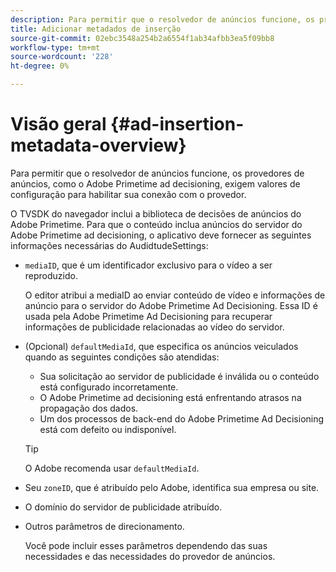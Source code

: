 ```yaml
---
description: Para permitir que o resolvedor de anúncios funcione, os provedores de anúncios, como o Adobe Primetime ad decisioning, exigem valores de configuração para habilitar sua conexão com o provedor.
title: Adicionar metadados de inserção
source-git-commit: 02ebc3548a254b2a6554f1ab34afbb3ea5f09bb8
workflow-type: tm+mt
source-wordcount: '228'
ht-degree: 0%

---
```


# Visão geral {#ad-insertion-metadata-overview}

Para permitir que o resolvedor de anúncios funcione, os provedores de anúncios, como o Adobe Primetime ad decisioning, exigem valores de configuração para habilitar sua conexão com o provedor.

O TVSDK do navegador inclui a biblioteca de decisões de anúncios do Adobe Primetime. Para que o conteúdo inclua anúncios do servidor do Adobe Primetime ad decisioning, o aplicativo deve fornecer as seguintes informações necessárias do AudidtudeSettings:

* `mediaID`, que é um identificador exclusivo para o vídeo a ser reproduzido.

  O editor atribui a mediaID ao enviar conteúdo de vídeo e informações de anúncio para o servidor do Adobe Primetime Ad Decisioning. Essa ID é usada pela Adobe Primetime Ad Decisioning para recuperar informações de publicidade relacionadas ao vídeo do servidor.

* (Opcional) `defaultMediaId`, que especifica os anúncios veiculados quando as seguintes condições são atendidas:

   * Sua solicitação ao servidor de publicidade é inválida ou o conteúdo está configurado incorretamente.
   * O Adobe Primetime ad decisioning está enfrentando atrasos na propagação dos dados.
   * Um dos processos de back-end do Adobe Primetime Ad Decisioning está com defeito ou indisponível.

  >[!TIP]
  >
  >O Adobe recomenda usar `defaultMediaId`.

* Seu `zoneID`, que é atribuído pelo Adobe, identifica sua empresa ou site.
* O domínio do servidor de publicidade atribuído.
* Outros parâmetros de direcionamento.

  Você pode incluir esses parâmetros dependendo das suas necessidades e das necessidades do provedor de anúncios.
